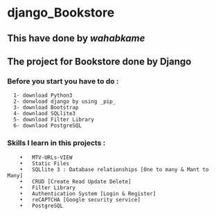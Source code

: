 # django_Bookstore
  ## This have done by **_wahabkame_**
  ## The project for **Bookstore** done by **Django**


  ### Before you start you have to do :
      1- download Python3
      2- donwload django by using _pip_
      3- download Bootstrap
      4- downlaod SQLlite3
      5- download Filter Library 
      6- downlaod PostgreSQL
       
  ### Skills I learn in this projects : 
        •	MTV-URLs-VIEW
        •	Static Files
        •	SQLlite 3 : Database relationships [One to many & Mant to Many] 
        •	CRUD [Create Read Update Delete]
        •	Filter Library 
        •	Authentication System [Login & Register]
        •	reCAPTCHA [Google security service]
        •	PostgreSQL

